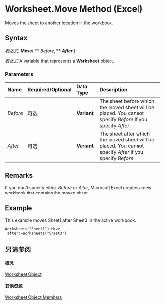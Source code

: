 
# Worksheet.Move Method (Excel)

Moves the sheet to another location in the workbook.


## Syntax

 _表达式_. **Move**( ** _Before_**, ** _After_** )

 _表达式_ A variable that represents a **Worksheet** object.


### Parameters



|**Name**|**Required/Optional**|**Data Type**|**Description**|
|:-----|:-----|:-----|:-----|
| _Before_|可选|**Variant**|The sheet before which the moved sheet will be placed. You cannot specify  _Before_ if you specify _After_.|
| _After_|可选|**Variant**| The sheet after which the moved sheet will be placed. You cannot specify _After_ if you specify _Before_.|

## Remarks

If you don't specify either  _Before_ or _After_, Microsoft Excel creates a new workbook that contains the moved sheet.


## Example

This example moves Sheet1 after Sheet3 in the active workbook.


```
Worksheets("Sheet1").Move _ 
 after:=Worksheets("Sheet3")
```


## 另请参阅


#### 概念


[Worksheet Object](182b705e-854a-81cc-a4b0-59b942de55ae.md)
#### 其他资源


[Worksheet Object Members](http://msdn.microsoft.com/library/f8c1afea-1a1c-f5e4-37e3-52c434c8c157%28Office.15%29.aspx)